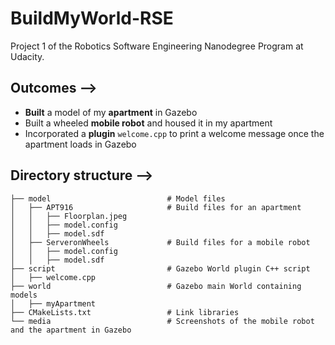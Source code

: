 # BuildMyWorld-RSE
Project 1 of the Robotics Software Engineering Nanodegree Program at Udacity. 

## Outcomes -->

- **Built** a model of my **apartment** in Gazebo
- Built a wheeled **mobile robot** and housed it in my apartment
- Incorporated a **plugin** `welcome.cpp` to print a welcome message once the apartment loads in Gazebo

## Directory structure -->

    ├── model                          # Model files 
    │   ├── APT916                     # Build files for an apartment
    │   │   ├── Floorplan.jpeg 
    │   │   ├── model.config
    │   │   ├── model.sdf
    │   ├── ServeronWheels             # Build files for a mobile robot     
    │   │   ├── model.config
    │   │   ├── model.sdf
    ├── script                         # Gazebo World plugin C++ script     
    │   ├── welcome.cpp
    ├── world                          # Gazebo main World containing models 
    │   ├── myApartment
    ├── CMakeLists.txt                 # Link libraries 
    └── media                          # Screenshots of the mobile robot and the apartment in Gazebo


